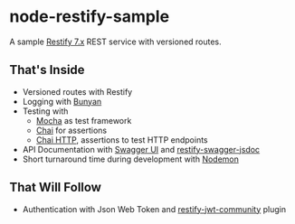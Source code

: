 # node-restify-sample

A sample [Restify 7.x](http://restify.com/) REST service with versioned routes.

## That's Inside

* Versioned routes with Restify
* Logging with [Bunyan](https://www.npmjs.com/package/bunyan)
* Testing with
    * [Mocha](https://www.npmjs.com/package/mocha) as test framework
    * [Chai](https://www.npmjs.com/package/chai) for assertions
    * [Chai HTTP](https://www.npmjs.com/package/chai-http), assertions to test HTTP endpoints
* API Documentation with [Swagger UI](https://swagger.io/tools/swagger-ui/) and
[restify-swagger-jsdoc](https://www.npmjs.com/package/restify-swagger-jsdoc)
* Short turnaround time during development with [Nodemon](https://www.npmjs.com/package/nodemon)

## That Will Follow

* Authentication with Json Web Token and [restify-jwt-community](https://www.npmjs.com/package/restify-jwt-community)
plugin
